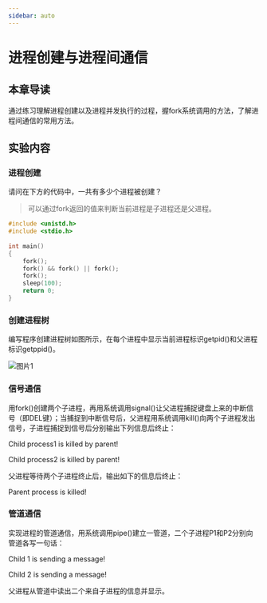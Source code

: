 ```yaml
---
sidebar: auto
---
```


# 进程创建与进程间通信

## 本章导读

通过练习理解进程创建以及进程并发执行的过程，握fork系统调用的方法，了解进程间通信的常用方法。

## 实验内容

### 进程创建

请问在下方的代码中，一共有多少个进程被创建？

>可以通过fork返回的值来判断当前进程是子进程还是父进程。

```c
#include <unistd.h>
#include <stdio.h>
 
int main()
{
    fork();
    fork() && fork() || fork();
    fork();
    sleep(100);
    return 0;
}
```

### 创建进程树

编写程序创建进程树如图所示，在每个进程中显示当前进程标识getpid()和父进程标识getppid()。

![图片1](src="$withBase('../.vuepress/public/tree.png')" '进程树')



### 信号通信

用fork()创建两个子进程，再用系统调用signal()让父进程捕捉键盘上来的中断信号（即DEL键）；当捕捉到中断信号后，父进程用系统调用kill()向两个子进程发出信号，子进程捕捉到信号后分别输出下列信息后终止：

Child process1 is killed by parent!

Child process2 is killed by parent!

父进程等待两个子进程终止后，输出如下的信息后终止：

Parent process is killed!

### 管道通信

实现进程的管道通信，用系统调用pipe()建立一管道，二个子进程P1和P2分别向管道各写一句话：

Child 1 is sending a message!

Child 2 is sending a message!

父进程从管道中读出二个来自子进程的信息并显示。
